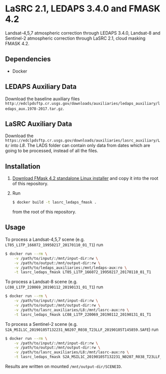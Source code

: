 # LaSRC 2.1, LEDAPS 3.4.0 and FMASK 4.2

Landsat-4,5,7 atmospheric correction through LEDAPS 3.4.0, Landsat-8 and Sentinel-2 atmospheric correction through LaSRC 2.1, cloud masking FMASK 4.2.

## Dependencies

- Docker


## LEDAPS Auxiliary Data

Download the baseline auxiliary files ``http://edclpdsftp.cr.usgs.gov/downloads/auxiliaries/ledaps_auxiliary/ledaps_aux.1978-2017.tar.gz``.

## LaSRC Auxiliary Data

Download the ``https://edclpdsftp.cr.usgs.gov/downloads/auxiliaries/lasrc_auxiliary/L8/`` into *L8*. The LADS folder can contain only data from dates which are going to be processed, instead of all the files.

## Installation

1. [Download FMask 4.2 standalone Linux installer](https://github.com/GERSL/Fmask)
   and copy it into the root of this repository.

2. Run

   ```bash
   $ docker build -t lasrc_ledaps_fmask .
   ```

   from the root of this repository.

## Usage

To process a Landsat-4,5,7 scene (e.g. `LT05_L1TP_166072_19950217_20170110_01_T1`) run

```bash
$ docker run --rm \
    -v /path/to/input/:/mnt/input-dir:rw \
    -v /path/to/output:/mnt/output-dir:rw \
    -v /path/to/ledaps_auxiliaries:/mnt/ledaps-aux:ro \
    -t lasrc_ledaps_fmask LT05_L1TP_166072_19950217_20170110_01_T1
```

To process a Landsat-8 scene (e.g. `LC08_L1TP_220069_20190112_20190131_01_T1`) run

```bash
$ docker run --rm \
    -v /path/to/input/:/mnt/input-dir:rw \
    -v /path/to/output:/mnt/output-dir:rw \
    -v /path/to/lasrc_auxiliaries/L8:/mnt/lasrc-aux:ro \
    -t lasrc_ledaps_fmask LC08_L1TP_220069_20190112_20190131_01_T1
```

To process a Sentinel-2 scene (e.g. `S2A_MSIL1C_20190105T132231_N0207_R038_T23LLF_20190105T145859.SAFE`) run

```bash
$ docker run --rm \
    -v /path/to/input/:/mnt/input-dir:rw \
    -v /path/to/output:/mnt/output-dir:rw \
    -v /path/to/lasrc_auxiliaries/L8:/mnt/lasrc-aux:ro \
    -t lasrc_ledaps_fmask S2A_MSIL1C_20190105T132231_N0207_R038_T23LLF_20190105T145859.SAFE
```

Results are written on mounted `/mnt/output-dir/SCENEID`.
